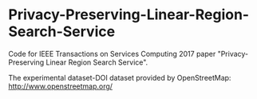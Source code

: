 # Privacy-Preserving-Linear-Region-Search-Service
Code for IEEE Transactions on Services Computing 2017 paper "Privacy-Preserving Linear Region Search Service".

The experimental dataset-DOI dataset provided by OpenStreetMap:  http://www.openstreetmap.org/
